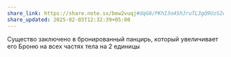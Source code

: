 ```yaml
---
share_link: https://share.note.sx/bew2vuqj#dqG0/PKhI3o4ShJruTL3gQ9UzS2dzkIk2SQmovfEbpY
share_updated: 2025-02-03T12:32:39+05:00
---
```

Существо заключено в бронированный панцирь, который увеличивает его Броню на всех частях тела на 2 единицы